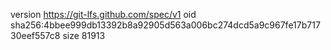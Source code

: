 version https://git-lfs.github.com/spec/v1
oid sha256:4bbee999db13392b8a92905d563a006bc274dcd5a9c967fe17b71730eef557c8
size 81913
